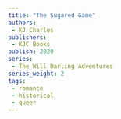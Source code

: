 ```yaml
---
title: "The Sugared Game"
authors: 
 - KJ Charles
publishers:
 - KJC Books
publish: 2020
series:
 - The Will Darling Adventures
series_weight: 2
tags: 
 - romance
 - historical
 - queer
---
```


